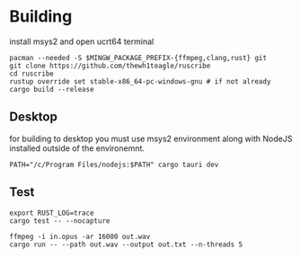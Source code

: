 # Building

install msys2 and open ucrt64 terminal
```console
pacman --needed -S $MINGW_PACKAGE_PREFIX-{ffmpeg,clang,rust} git 
git clone https://github.com/thewh1teagle/ruscribe
cd ruscribe
rustup override set stable-x86_64-pc-windows-gnu # if not already
cargo build --release
```

## Desktop
for building to desktop you must use msys2 environment along with NodeJS installed outside of the environemnt.
```
PATH="/c/Program Files/nodejs:$PATH" cargo tauri dev
```

## Test
```
export RUST_LOG=trace
cargo test -- --nocapture
```

```console
ffmpeg -i in.opus -ar 16000 out.wav
cargo run -- --path out.wav --output out.txt --n-threads 5
```


